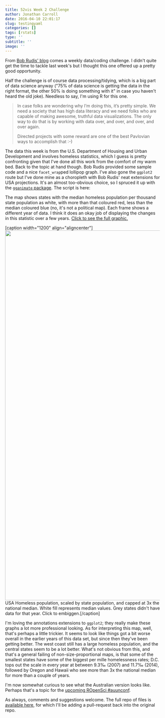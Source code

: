 ```yaml
---
title: 52vis Week 2 Challenge
author: Jonathan Carroll
date: 2016-04-10 22:01:17
slug: testingyaml
categories: []
tags: [rstats]
type: ''
subtitle: ''
image: ''
---
```

From <a href="https://rud.is/b/2016/04/06/52vis-week-2-2016-week-14-honing-in-on-the-homeless/" target="_blank">Bob Rudis' blog</a> comes a weekly data/coding challenge. I didn't quite get the time to tackle last week's but I thought this one offered up a pretty good opportunity.

<!--more-->

Half the challenge is of course data processing/tidying, which is a big part of data science anyway ("75% of data science is getting the data in the right format, the other 50% is doing something with it" in case you haven't heard the old joke). Needless to say, I'm using R for this one.

<blockquote>
In case folks are wondering why I’m doing this, it’s pretty simple. We need a society that has high data literacy and we need folks who are capable of making awesome, truthful data visualizations. The only way to do that is by working with data over, and over, and over, and over again.

Directed projects with some reward are one of the best Pavlovian ways to accomplish that :-)
</blockquote>

The data this week is from the U.S. Department of Housing and Urban Development and involves homeless statistics, which I guess is pretty confronting given that I've done all this work from the comfort of my warm bed. Back to the topic at hand though. Bob Rudis provided some sample code and a nice <code>facet_wrap</code>ped lollipop graph. I've also gone the <code>ggplot2</code> route but I've done mine as a choropleth with Bob Rudis' neat extensions for USA projections. It's an almost too-obvious choice, so I spruced it up with the <a href="https://github.com/dgrtwo/gganimate" target="_blank"><code>gganimate</code> package</a>. The script is here:

<script src="https://gist.github.com/jonocarroll/6e158719d6d672027b267002a07735dd.js"></script>

The map shows states with the median homeless population per thousand state population as white, with more than that coloured red, less than the median coloured blue (no, it's not a political map). Each frame shows a different year of data. I think it does an okay job of displaying the changes in this statistic over a few years. <a href="https://raw.githubusercontent.com/jonocarroll/2016-14/master/jonocarroll/HomelessPopulation.gif" target="_blank">Click to see the full graphic.</a>

[caption width="1200" align="aligncenter"]<a href="https://raw.githubusercontent.com/jonocarroll/2016-14/master/jonocarroll/HomelessPopulation.gif"><img src="https://raw.githubusercontent.com/jonocarroll/2016-14/master/jonocarroll/HomelessPopulation_optim.gif" width="1600" height="1200" class /></a> USA Homeless population, scaled by state population, and capped at 3x the national median. White fill represents median values. Grey states didn't have data for that year. Click to embiggen.[/caption]

I'm loving the annotations extensions to <code>ggplot2</code>; they really make these graphs a lot more professional looking. As for interpreting this map, well, that's perhaps a little trickier. It seems to look like things got a bit worse overall in the earlier years of this data set, but since then they've been getting better. The west coast still has a large homeless population, and the central states seem to be a lot better. What's not obvious from this, and that's a general failing of non-size-proportional maps, is that some of the smallest states have some of the biggest per mille homelessness rates; D.C. tops out the scale in every year at between 9.3&permil; (2007) and 11.7&permil; (2014), followed by Oregon and Hawaii who see more than 3x the national median for more than a couple of years.

I'm now somewhat curious to see what the Australian version looks like. Perhaps that's a topic for the <a href="https://github.com/ropensci/auunconf" target="_blank">upcoming ROpenSci #auunconf</a>.

As always, comments and suggestions welcome. The full repo of files is <a href="https://github.com/jonocarroll/2016-14/tree/master/jonocarroll" target="_blank">available here</a>, for which I'll be adding a pull-request back into the original repo.